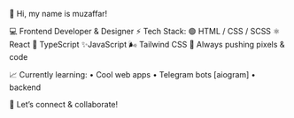 👋 Hi, my name is muzaffar!

💻 Frontend Developer & Designer
⚡ Tech Stack:
   🟢 HTML / CSS / SCSS
   ⚛️ React
   🎯 TypeScript
   ✨JavaScript
   🌬️ Tailwind CSS
🚀 Always pushing pixels & code

📈 Currently learning:
   • Cool web apps
   • Telegram bots [aiogram]
   • backend

💬 Let’s connect & collaborate!
